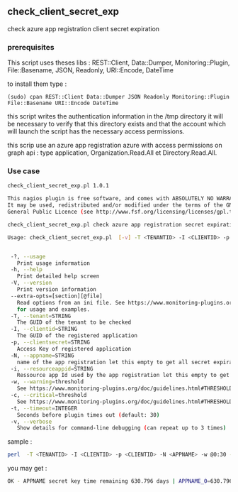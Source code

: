 ## check_client_secret_exp

check azure app registration client secret expiration

### prerequisites

This script uses theses libs : 
REST::Client, Data::Dumper,  Monitoring::Plugin, File::Basename, JSON, Readonly, URI::Encode, DateTime

to install them type :

```
(sudo) cpan REST::Client Data::Dumper JSON Readonly Monitoring::Plugin File::Basename URI::Encode DateTime
```

this script writes the authentication information in the /tmp directory it will be necessary to verify that this directory exists and that the account which will launch the script has the necessary access permissions.

this scrip use an azure app registration  azure with access permissions on  graph api : type application,  Organization.Read.All et Directory.Read.All.

### Use case

```bash
check_client_secret_exp.pl 1.0.1

This nagios plugin is free software, and comes with ABSOLUTELY NO WARRANTY.
It may be used, redistributed and/or modified under the terms of the GNU
General Public Licence (see http://www.fsf.org/licensing/licenses/gpl.txt).

check_client_secret_exp.pl check azure app registration secret expiration

Usage: check_client_secret_exp.pl  [-v] -T <TENANTID> -I <CLIENTID> -p <CLIENTSECRET>  [-N <APPNAME>] [-i <RESSOURCEAPPID>] [-w <WARNING>] [-c <CRITICAL>]


 -?, --usage
   Print usage information
 -h, --help
   Print detailed help screen
 -V, --version
   Print version information
 --extra-opts=[section][@file]
   Read options from an ini file. See https://www.monitoring-plugins.org/doc/extra-opts.html
   for usage and examples.
 -T, --tenant=STRING
   The GUID of the tenant to be checked
 -I, --clientid=STRING
   The GUID of the registered application
 -p, --clientsecret=STRING
   Access Key of registered application
 -N, --appname=STRING
   name of the app registration let this empty to get all secret expiration
 -i, --resourceappid=STRING
   Ressource app Id used by the app registration let this empty to get all secret expiration
 -w, --warning=threshold
   See https://www.monitoring-plugins.org/doc/guidelines.html#THRESHOLDFORMAT for the threshold format.
 -c, --critical=threshold
   See https://www.monitoring-plugins.org/doc/guidelines.html#THRESHOLDFORMAT for the threshold format.
 -t, --timeout=INTEGER
   Seconds before plugin times out (default: 30)
 -v, --verbose
   Show details for command-line debugging (can repeat up to 3 times)
```

sample : 

```bash
perl  -T <TENANTID> -I <CLIENTID> -p <CLIENTID> -N <APPNAME> -w @0:30 -c @0:30
```

you may get :

```bash
OK - APPNAME secret key time remaining 630.796 days | APPNAME_0=630.796;@0:30;@0:30
```
